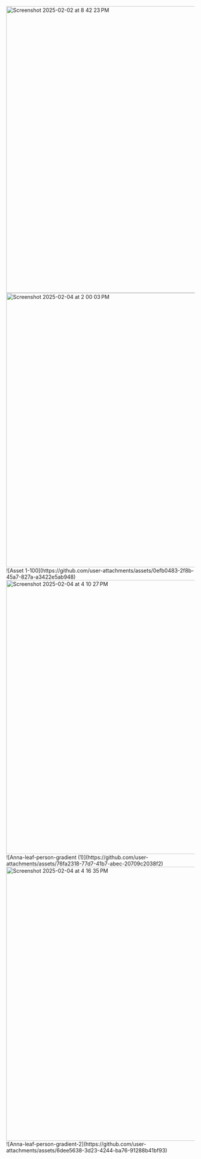 <img width="766" alt="Screenshot 2025-02-02 at 8 42 23 PM" src="https://github.com/user-attachments/assets/dc4b7aff-c259-4c63-891a-9e48e0c86561" />
<img width="733" alt="Screenshot 2025-02-04 at 2 00 03 PM" src="https://github.com/user-attachments/assets/36012118-d12e-4299-a2c3-cc93ccc4f50a" />
![Asset 1-100](https://github.com/user-attachments/assets/0efb0483-2f8b-45a7-827a-a3422e5ab948)
<img width="732" alt="Screenshot 2025-02-04 at 4 10 27 PM" src="https://github.com/user-attachments/assets/faa0acc7-5309-4248-b8c7-eee4136433c0" />
![Anna-leaf-person-gradient (1)](https://github.com/user-attachments/assets/76fa2318-77d7-41b7-abec-20709c2038f2)
<img width="732" alt="Screenshot 2025-02-04 at 4 16 35 PM" src="https://github.com/user-attachments/assets/07a9724e-bbf7-410b-8694-5e252db6a9a0" />
![Anna-leaf-person-gradient-2](https://github.com/user-attachments/assets/6dee5638-3d23-4244-ba76-91288b41bf93)
